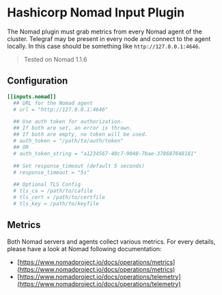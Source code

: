 # Hashicorp Nomad Input Plugin

The Nomad plugin must grab metrics from every Nomad agent of the cluster. Telegraf may be present in every node and connect to the agent locally. In this case should be something like `http://127.0.0.1:4646`.

> Tested on Nomad 1.1.6

## Configuration

```toml
[[inputs.nomad]]
  ## URL for the Nomad agent
  # url = "http://127.0.0.1:4646"

  ## Use auth token for authorization. 
  ## If both are set, an error is thrown.
  ## If both are empty, no token will be used.
  # auth_token = "/path/to/auth/token"
  ## OR
  # auth_token_string = "a1234567-40c7-9048-7bae-378687048181"

  ## Set response_timeout (default 5 seconds)
  # response_timeout = "5s"

  ## Optional TLS Config
  # tls_ca = /path/to/cafile
  # tls_cert = /path/to/certfile
  # tls_key = /path/to/keyfile
```

## Metrics

Both Nomad servers and agents collect various metrics. For every details, please have a look at Nomad following documentation:

- [https://www.nomadproject.io/docs/operations/metrics](https://www.nomadproject.io/docs/operations/metrics)
- [https://www.nomadproject.io/docs/operations/telemetry](https://www.nomadproject.io/docs/operations/telemetry)
